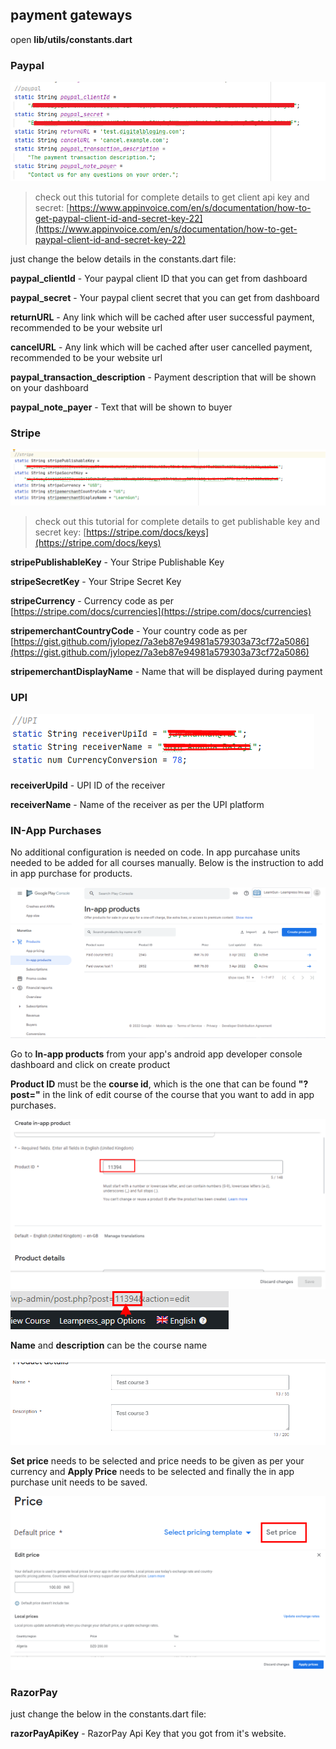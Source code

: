 ## payment gateways

open **lib/utils/constants.dart**

### Paypal

![33](../images/33.png)

> check out this tutorial for complete details to get client api key and secret: [https://www.appinvoice.com/en/s/documentation/how-to-get-paypal-client-id-and-secret-key-22](https://www.appinvoice.com/en/s/documentation/how-to-get-paypal-client-id-and-secret-key-22)

just change the below details in the constants.dart file:

**paypal_clientId** - Your paypal client ID that you can get from dashboard

**paypal_secret** - Your paypal client secret that you can get from dashboard

**returnURL** - Any link which will be cached after user successful payment, recommended to be your website url

**cancelURL** - Any link which will be cached after user cancelled payment, recommended to be your website url

**paypal_transaction_description** - Payment description that will be shown on your dashboard

**paypal_note_payer** - Text that will be shown to buyer

### Stripe

![34](../images/34.png)

> check out this tutorial for complete details to get publishable key and secret key: [https://stripe.com/docs/keys](https://stripe.com/docs/keys)

**stripePublishableKey** - Your Stripe Publishable Key

**stripeSecretKey** - Your Stripe Secret Key

**stripeCurrency** - Currency code as per [https://stripe.com/docs/currencies](https://stripe.com/docs/currencies)

**stripemerchantCountryCode** - Your country code as per [https://gist.github.com/jylopez/7a3eb87e94981a579303a73cf72a5086](https://gist.github.com/jylopez/7a3eb87e94981a579303a73cf72a5086)

**stripemerchantDisplayName** - Name that will be displayed during payment

### UPI

![35](../images/35.png)

**receiverUpiId** - UPI ID of the receiver

**receiverName** - Name of the receiver as per the UPI platform

### IN-App Purchases

No additional configuration is needed on code. In app purcahase units needed to be added for all courses manually. Below is the instruction to add in app purchase for products.

![36](../images/36.png)

Go to **In-app products** from your app's android app developer console dashboard and click on create product

**Product ID** must be the **course id**, which is the one that can be found **"?post="** in the link of edit course of the course that you want to add in app purchases.

![38](../images/38.png)
![37](../images/37.png)

**Name** and **description** can be the course name

![39](../images/39.png)

**Set price** needs to be selected and price needs to be given as per your currency and **Apply Price** needs to be selected and finally the in app purchase unit needs to be saved. 

![40](../images/40.png)
![41](../images/41.png)

### RazorPay

just change the below in the constants.dart file:

**razorPayApiKey** - RazorPay Api Key that you got from it's website.